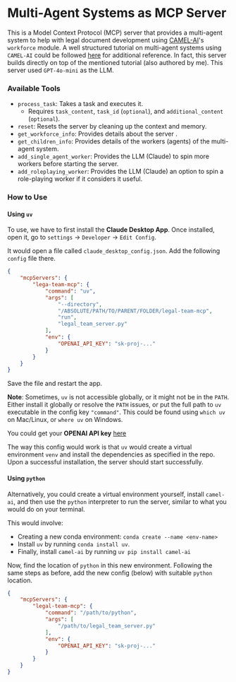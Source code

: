 # Multi-Agent Systems as MCP Server

This is a Model Context Protocol (MCP) server that provides a multi-agent system to help with legal document development using [CAMEL-AI](https://github.com/camel-ai/camel)'s `workforce` module. A well structured tutorial on multi-agent systems using `CAMEL-AI` could be followed [here](https://dev.to/jauhar/multi-agent-systems-for-legal-document-automation-using-camel-framework-2f70) for additional reference. In fact, this server builds directly on top of the mentioned tutorial (also authored by me). This server used `GPT-4o-mini` as the LLM.

### Available Tools
- `process_task`: Takes a task and executes it.
   - Requires `task_content`, `task_id` (`optional`), and `additional_content` (`optional`).
- `reset`: Resets the server by cleaning up the context and memory.
- `get_workforce_info`: Provides details about the server .
- `get_children_info`: Provides details of the workers (agents) of the multi-agent system.
- `add_single_agent_worker`: Provides the LLM (Claude) to spin more workers before starting the server.
- `add_roleplaying_worker`: Provides the LLM (Claude) an option to spin a role-playing worker if it considers it useful.

### How to Use

#### Using `uv`
To use, we have to first install the **Claude Desktop App**. Once installed, open it, go to `settings` -> `Developer` -> `Edit Config`.

It would open a file called `claude_desktop_config.json`. Add the following `config` file there. 

```json
{
    "mcpServers": {
        "lega-team-mcp": {
            "command": "uv",
            "args": [
                "--directory",
                "/ABSOLUTE/PATH/TO/PARENT/FOLDER/legal-team-mcp",
                "run",
                "legal_team_server.py"
            ], 
            "env": {
                "OPENAI_API_KEY": "sk-proj-..."
            }
        }
    }
}
```
Save the file and restart the app.

**Note**: Sometimes, `uv` is not accessible globally, or it might not be in the `PATH`. Either install it globally or resolve the `PATH` issues, or put the full path to `uv` executable in the config key `"command"`. This could be found using `which uv` on Mac/Linux, or `where uv` on Windows.

You could get your **OPENAI API key** [here](https://platform.openai.com/api-keys)

The way this config would work is that `uv` would create a virtual environment `venv` and install the dependencies as specified in the repo. Upon a successful installation, the server should start successfully.

#### Using `python`
Alternatively, you could create a virtual environment yourself, install `camel-ai`, and then use the `python` interpreter to run the server, similar to what you would do on your terminal.

This would involve:
- Creating a new conda environment: `conda create --name <env-name>`
- Install `uv` by running `conda install uv`.
- Finally, install `camel-ai` by running `uv pip install camel-ai`

Now, find the location of `python` in this new environment. Following the same steps as before, add the new config (below) with suitable `python` location.

```json
{
    "mcpServers": {
        "legal-team-mcp": {
            "command": "/path/to/python",
            "args": [
                "/path/to/legal_team_server.py"
            ],
            "env": {
                "OPENAI_API_KEY": "sk-proj-..."
            }
        }
    }
}
```
